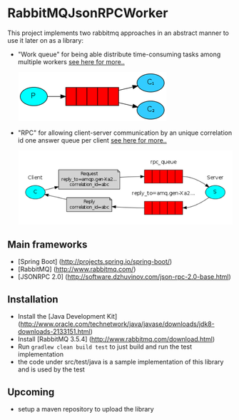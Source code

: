 # RabbitMQJsonRPCWorker

This project implements two rabbitmq approaches in an abstract manner to use it later on as a library:

* "Work queue" for being able distribute time-consuming tasks among multiple workers [see here for more..](http://www.rabbitmq.com/tutorials/tutorial-two-java.html)

  ![RabbitMQ-Work queue](/images/rabbitmq-worker.png)
* "RPC" for allowing client-server communication by an unique correlation id one answer queue per client [see here for more..](http://www.rabbitmq.com/tutorials/tutorial-six-java.html)

  ![RabbitMQ-RPC](/images/rabbitmq-rpc.png)

## Main frameworks
* [Spring Boot] (http://projects.spring.io/spring-boot/)
* [RabbitMQ] (http://www.rabbitmq.com/)
* [JSONRPC 2.0] (http://software.dzhuvinov.com/json-rpc-2.0-base.html)

## Installation
* Install the [Java Development Kit] (http://www.oracle.com/technetwork/java/javase/downloads/jdk8-downloads-2133151.html)
* Install [RabbitMQ 3.5.4] (http://www.rabbitmq.com/download.html)
* Run `gradlew clean build test` to just build and run the test implementation
* the code under src/test/java is a sample implementation of this library and is used by the test

## Upcoming
* setup a maven repository to upload the library